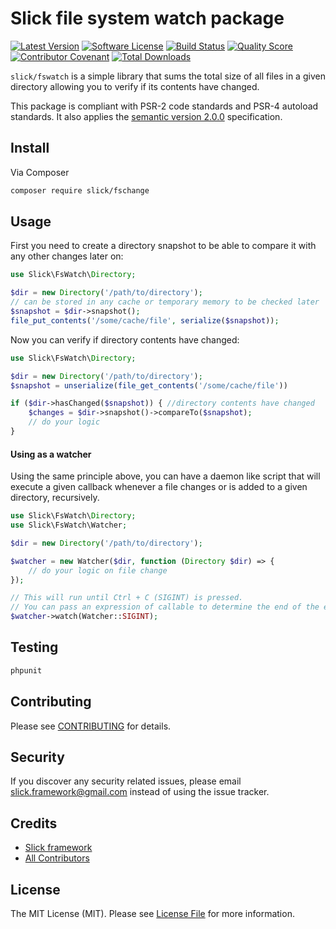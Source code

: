 # Slick file system watch package

[![Latest Version](https://img.shields.io/github/release/slickframework/fswatch.svg?style=flat-square)](https://github.com/slickframework/fswatch/releases)
[![Software License](https://img.shields.io/badge/license-MIT-brightgreen.svg?style=flat-square)](LICENSE.md)
[![Build Status](https://img.shields.io/github/actions/workflow/status/slickframework/fswatch/main.yaml?style=flat-square)](https://github.com/slickframework/fswatch/actions/workflows/main.yaml)
[![Quality Score](https://img.shields.io/scrutinizer/g/slickframework/fswatch/main.svg?style=flat-square)](https://scrutinizer-ci.com/g/slickframework/fswatch?branch=main)
[![Contributor Covenant](https://img.shields.io/badge/Contributor%20Covenant-2.1-4baaaa.svg?style=flat-square)](CONDUCT.md)
[![Total Downloads](https://img.shields.io/packagist/dt/slick/fswatch.svg?style=flat-square)](https://packagist.org/packages/slick/fswatch)


``slick/fswatch`` is a simple library that sums the total size of all files in a given directory allowing you to verify if its contents have changed.

This package is compliant with PSR-2 code standards and PSR-4 autoload standards. It
also applies the [semantic version 2.0.0](http://semver.org) specification.

## Install

Via Composer

``` bash
composer require slick/fschange
```

## Usage
First you need to create a directory snapshot to be able to compare it with any other changes
later on:
```php
use Slick\FsWatch\Directory;

$dir = new Directory('/path/to/directory');
// can be stored in any cache or temporary memory to be checked later
$snapshot = $dir->snapshot();
file_put_contents('/some/cache/file', serialize($snapshot)); 

```

Now you can verify if directory contents have changed:
```php
use Slick\FsWatch\Directory;

$dir = new Directory('/path/to/directory');
$snapshot = unserialize(file_get_contents('/some/cache/file'))

if ($dir->hasChanged($snapshot)) { //directory contents have changed
    $changes = $dir->snapshot()->compareTo($snapshot);
    // do your logic
}
```

#### Using as a watcher
Using the same principle above, you can have a daemon like script that will execute a given
callback whenever a file changes or is added to a given directory, recursively.
```php
use Slick\FsWatch\Directory;
use Slick\FsWatch\Watcher;

$dir = new Directory('/path/to/directory');

$watcher = new Watcher($dir, function (Directory $dir) => {
    // do your logic on file change
});

// This will run until Ctrl + C (SIGINT) is pressed.
// You can pass an expression of callable to determine the end of the execution
$watcher->watch(Watcher::SIGINT);

```

## Testing
``` bash
phpunit
``` 

## Contributing

Please see [CONTRIBUTING](CONTRIBUTING.md) for details.

## Security

If you discover any security related issues, please email slick.framework@gmail.com instead of using the issue tracker.

## Credits

- [Slick framework](https://github.com/slickframework)
- [All Contributors](https://github.com/slickframework/fswatch/graphs/contributors)

## License

The MIT License (MIT). Please see [License File](LICENSE) for more information.